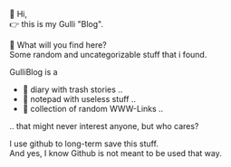 👋 Hi,   
👉 this is my Gulli "Blog".


👀 What will you find here?  
Some random and uncategorizable stuff that i found.

GulliBlog is a
- 📖 diary with trash stories ..
- 📝 notepad with useless stuff ..
- 🔗 collection of random WWW-Links ..  

.. that might never interest anyone, but who cares?
  
    
I use github to long-term save this stuff.  
And yes, I know Github is not meant to be used that way.


<!---
GulliBlog/GulliBlog is a ✨ special ✨ repository because its `README.md` (this file) appears on your GitHub profile.
You can click the Preview link to take a look at your changes.
--->
